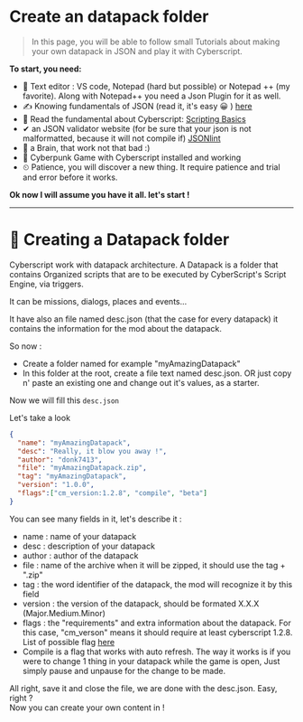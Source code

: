 # Create an datapack folder

> In this page, you will be able to follow small Tutorials about making your own datapack in JSON and play it with Cyberscript.

**To start, you need:**
- 📄 Text editor : VS code, Notepad (hard but possible) or Notepad ++ (my favorite). Along with Notepad++ you need a Json Plugin for it as well.
- ✍️ Knowing fundamentals of JSON (read it, it's easy 😀 ) [here](https://www.w3schools.com/js/js_json_intro.asp)
- 💯 Read the fundamental about Cyberscript: [Scripting Basics](scripting-basics.md)
- ✔ an JSON validator website (for be sure that your json is not malformatted, because it will not compile if) [JSONlint](https://jsonlint.com/)
- 🧠 a Brain, that work not that bad :)
- 🥇 Cyberpunk Game with Cyberscript installed and working
- ⏲ Patience, you will discover a new thing. It require patience and trial and error before it works.
  
**Ok now I will assume you have it all. let's start !**<hr>

# 📁 Creating a Datapack folder

Cyberscript work with datapack architecture. A Datapack is a folder that contains Organized scripts that are to be executed by CyberScript's Script Engine, via triggers.

It can be missions, dialogs, places and events...

It have also an file named desc.json (that the case for every datapack) it contains the information for the mod about the datapack.

So now :
- Create a folder named for example "myAmazingDatapack"
- In this folder at the root, create a file text named desc.json. OR just copy n' paste an existing one and change out it's values, as a starter.
  
Now we will fill this `desc.json`

Let's take a look

```json
{
  "name": "myAmazingDatapack",
  "desc": "Really, it blow you away !",
  "author": "donk7413",
  "file": "myAmazingDatapack.zip",
  "tag": "myAmazingDatapack",
  "version": "1.0.0",
  "flags":["cm_version:1.2.8", "compile", "beta"]
}
```

You can see many fields in it, let's describe it :

- name : name of your datapack
- desc : description of your datapack
- author : author of the datapack
- file : name of the archive when it will be zipped, it should use the tag + ".zip"
- tag : the word identifier of the datapack, the mod will recognize it by this field
- version : the version of the datapack, should be formated X.X.X (Major.Medium.Minor)
- flags : the "requirements" and extra information about the datapack. For this case, "cm_verson" means it should require at least cyberscript 1.2.8. List of possible flag [here]()
- Compile is a flag that works with auto refresh. The way it works is if you were to change 1 thing in your datapack while the game is open, Just simply pause and unpause for the change to be made.

All right, save it and close the file, we are done with the desc.json. Easy, right ?<br>
Now you can create your own content in !